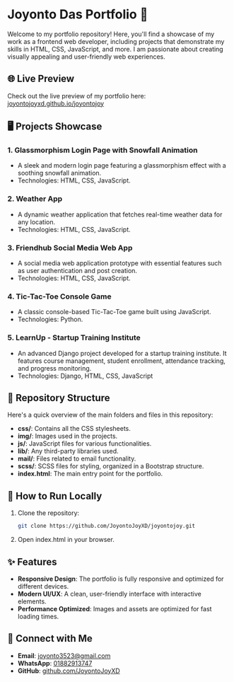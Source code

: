 # Joyonto Das Portfolio 🎨

Welcome to my portfolio repository! Here, you'll find a showcase of my work as a frontend web developer, including projects that demonstrate my skills in HTML, CSS, JavaScript, and more. I am passionate about creating visually appealing and user-friendly web experiences.

## 🌐 Live Preview

Check out the live preview of my portfolio here:
[joyontojoyxd.github.io/joyontojoy](https://joyontojoyxd.github.io/joyontojoy/)

## 🖥️ Projects Showcase

### 1. **Glassmorphism Login Page with Snowfall Animation**
   - A sleek and modern login page featuring a glassmorphism effect with a soothing snowfall animation.
   - Technologies: HTML, CSS, JavaScript.

### 2. **Weather App**
   - A dynamic weather application that fetches real-time weather data for any location.
   - Technologies: HTML, CSS, JavaScript.

### 3. **Friendhub Social Media Web App**
   - A social media web application prototype with essential features such as user authentication and post creation.
   - Technologies: HTML, CSS, JavaScript.

### 4. **Tic-Tac-Toe Console Game**
   - A classic console-based Tic-Tac-Toe game built using JavaScript.
   - Technologies: Python.

### 5. **LearnUp - Startup Training Institute**
   - An advanced Django project developed for a startup training institute. It features course management, student enrollment, attendance tracking, and progress monitoring.
   - Technologies: Django, HTML, CSS, JavaScript

## 📁 Repository Structure

Here's a quick overview of the main folders and files in this repository:

- **css/**: Contains all the CSS stylesheets.
- **img/**: Images used in the projects.
- **js/**: JavaScript files for various functionalities.
- **lib/**: Any third-party libraries used.
- **mail/**: Files related to email functionality.
- **scss/**: SCSS files for styling, organized in a Bootstrap structure.
- **index.html**: The main entry point for the portfolio.

## 🚀 How to Run Locally

1. Clone the repository:
   ```bash
   git clone https://github.com/JoyontoJoyXD/joyontojoy.git
2. Open index.html in your browser.
   

## ✨ Features
- **Responsive Design**: The portfolio is fully responsive and optimized for different devices.
- **Modern UI/UX**: A clean, user-friendly interface with interactive elements.
- **Performance Optimized**: Images and assets are optimized for fast loading times.

## 🤝 Connect with Me
- **Email**: [joyonto3523@gmail.com](mailto:joyonto3523@gmail.com)
- **WhatsApp**: [01882913747](https://wa.me/01882913747)
- **GitHub**: [github.com/JoyontoJoyXD](https://github.com/JoyontoJoyXD)
